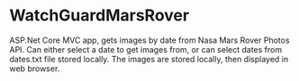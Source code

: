 # WatchGuardMarsRover


ASP.Net Core MVC app, gets images by date from Nasa Mars Rover Photos API. Can either select a date to get images from, or can select dates from dates.txt file stored locally. The images are stored locally, then displayed in web browser.
